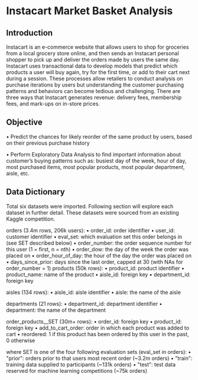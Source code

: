 # Instacart Market Basket Analysis

## Introduction
Instacart is an e-commerce website that allows users to shop for groceries from a local grocery
store online, and then sends an Instacart personal shopper to pick up and deliver the orders made
by users the same day. Instacart uses transactional data to develop models that predict which
products a user will buy again, try for the first time, or add to their cart next during a session.
These processes allow retailers to conduct analysis on purchase iterations by users but
understanding the customer purchasing patterns and behaviors can become tedious and
challenging. There are three ways that Instacart generates revenue: delivery fees, membership fees,
and mark-ups on in-store prices.

## Objective
• Predict the chances for likely reorder of the same product by users, based on their previous purchase history

• Perform Exploratory Data Analysis to find important information about customer’s buying patterns such as: busiest day of
  the week, hour of day, most purchased items, most popular products, most popular department, aisle, etc.
  
## Data Dictionary

Total six datasets were imported. Following section will explore each dataset in further detail.
These datasets were sourced from an existing Kaggle competition.

orders (3.4m rows, 206k users):
• order_id: order identifier
• user_id: customer identifier
• eval_set: which evaluation set this order belongs in (see SET described below)
• order_number: the order sequence number for this user (1 = first, n = nth)
• order_dow: the day of the week the order was placed on
• order_hour_of_day: the hour of the day the order was placed on
• days_since_prior: days since the last order, capped at 30 (with NAs for order_number =
1)
products (50k rows):
• product_id: product identifier
• product_name: name of the product
• aisle_id: foreign key
• department_id: foreign key

aisles (134 rows):
• aisle_id: aisle identifier
• aisle: the name of the aisle

departments (21 rows):
• department_id: department identifier
• department: the name of the department

order_products__SET (30m+ rows):
• order_id: foreign key
• product_id: foreign key
• add_to_cart_order: order in which each product was added to cart
• reordered: 1 if this product has been ordered by this user in the past, 0 otherwise

where SET is one of the four following evaluation sets (eval_set in orders):
• "prior": orders prior to that users most recent order (~3.2m orders)
• "train": training data supplied to participants (~131k orders)
• "test": test data reserved for machine learning competitions (~75k orders)
